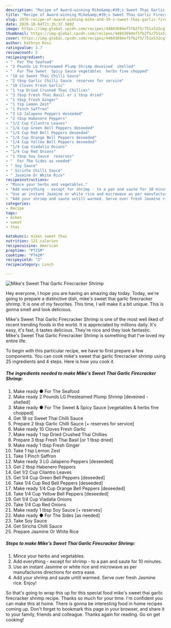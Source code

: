 ```yaml
---
description: "Recipe of Award-winning Mike&amp;#39;s Sweet Thai Garlic Firecracker Shrimp"
title: "Recipe of Award-winning Mike&amp;#39;s Sweet Thai Garlic Firecracker Shrimp"
slug: 2978-recipe-of-award-winning-mike-and-39-s-sweet-thai-garlic-firecracker-shrimp
date: 2020-10-04T21:35:37.580Z
image: https://img-global.cpcdn.com/recipes/44043694ef5fb2f5/751x532cq70/mikes-sweet-thai-garlic-firecracker-shrimp-recipe-main-photo.jpg
thumbnail: https://img-global.cpcdn.com/recipes/44043694ef5fb2f5/751x532cq70/mikes-sweet-thai-garlic-firecracker-shrimp-recipe-main-photo.jpg
cover: https://img-global.cpcdn.com/recipes/44043694ef5fb2f5/751x532cq70/mikes-sweet-thai-garlic-firecracker-shrimp-recipe-main-photo.jpg
author: Kathryn Ross
ratingvalue: 3.7
reviewcount: 5
recipeingredient:
- "  For The Seafood"
- "2 Pounds LG Presteamed Plump Shrimp deveined  shelled"
- "  For The Sweet  Spicy Sauce vegetables  herbs fine chopped"
- "18 oz Sweet Thai Chilli Sauce"
- "2 tbsp Garlic Chilli Sauce  reserves for service"
- "10 Cloves Fresh Garlic"
- "1 tsp Dried Crushed Thai Chillies"
- "3 tbsp Fresh Thai Basil or 1 tbsp dried"
- "1 tbsp Fresh Ginger"
- "1 tsp Lemon Zest"
- "1 Pinch Saffron"
- "3 LG Jalapeno Peppers deseeded"
- "2 tbsp Habenero Peppers"
- "1/2 Cup Cilantro Leaves"
- "1/4 Cup Green Bell Peppers deseeded"
- "1/4 Cup Red Bell Peppers deseeded"
- "1/4 Cup Orange Bell Peppers deseeded"
- "1/4 Cup Yellow Bell Peppers deseeded"
- "1/4 Cup Viadalia Onions"
- "1/4 Cup Red Onions"
- "1 tbsp Soy Sauce  reserves"
- "  For The Sides as needed"
- " Soy Sauce"
- " Siricha Chilli Sauce"
- " Jasmine Or White Rice"
recipeinstructions:
- "Mince your herbs and vegetables."
- "Add everything - except for shrimp - to a pan and saute for 10 minutes."
- "Use an instant Jasmine or white rice and microwave as per manufactures directions for extra ease."
- "Add your shrimp and saute untill warmed. Serve over fresh Jasmine rice. Enjoy!"
categories:
- Recipe
tags:
- mikes
- sweet
- thai

katakunci: mikes sweet thai 
nutrition: 121 calories
recipecuisine: American
preptime: "PT25M"
cooktime: "PT42M"
recipeyield: "2"
recipecategory: Lunch

---
```



![Mike&#39;s Sweet Thai Garlic Firecracker Shrimp](https://img-global.cpcdn.com/recipes/44043694ef5fb2f5/751x532cq70/mikes-sweet-thai-garlic-firecracker-shrimp-recipe-main-photo.jpg)

Hey everyone, I hope you are having an amazing day today. Today, we're going to prepare a distinctive dish, mike&#39;s sweet thai garlic firecracker shrimp. It is one of my favorites. This time, I will make it a bit unique. This is gonna smell and look delicious.

Mike&#39;s Sweet Thai Garlic Firecracker Shrimp is one of the most well liked of recent trending foods in the world. It is appreciated by millions daily. It's easy, it's fast, it tastes delicious. They're nice and they look fantastic. Mike&#39;s Sweet Thai Garlic Firecracker Shrimp is something that I've loved my entire life.




To begin with this particular recipe, we have to first prepare a few components. You can cook mike&#39;s sweet thai garlic firecracker shrimp using 25 ingredients and 4 steps. Here is how you cook it.

<!--inarticleads1-->

##### The ingredients needed to make Mike&#39;s Sweet Thai Garlic Firecracker Shrimp:

1. Make ready  ● For The Seafood
1. Make ready 2 Pounds LG Presteamed Plump Shrimp [deveined - shelled]
1. Make ready  ● For The Sweet &amp; Spicy Sauce [vegetables &amp; herbs fine chopped]
1. Get 18 oz Sweet Thai Chilli Sauce
1. Prepare 2 tbsp Garlic Chilli Sauce [+ reserves for service]
1. Make ready 10 Cloves Fresh Garlic
1. Make ready 1 tsp Dried Crushed Thai Chillies
1. Prepare 3 tbsp Fresh Thai Basil [or 1 tbsp dried]
1. Make ready 1 tbsp Fresh Ginger
1. Take 1 tsp Lemon Zest
1. Take 1 Pinch Saffron
1. Make ready 3 LG Jalapeno Peppers [deseeded]
1. Get 2 tbsp Habenero Peppers
1. Get 1/2 Cup Cilantro Leaves
1. Get 1/4 Cup Green Bell Peppers [deseeded]
1. Take 1/4 Cup Red Bell Peppers [deseeded]
1. Make ready 1/4 Cup Orange Bell Peppers [deseeded]
1. Take 1/4 Cup Yellow Bell Peppers [deseeded]
1. Get 1/4 Cup Viadalia Onions
1. Take 1/4 Cup Red Onions
1. Make ready 1 tbsp Soy Sauce [+ reserves]
1. Make ready  ● For The Sides [as needed]
1. Take  Soy Sauce
1. Get  Siricha Chilli Sauce
1. Prepare  Jasmine Or White Rice




<!--inarticleads2-->

##### Steps to make Mike&#39;s Sweet Thai Garlic Firecracker Shrimp:

1. Mince your herbs and vegetables.
1. Add everything - except for shrimp - to a pan and saute for 10 minutes.
1. Use an instant Jasmine or white rice and microwave as per manufactures directions for extra ease.
1. Add your shrimp and saute untill warmed. Serve over fresh Jasmine rice. Enjoy!




So that's going to wrap this up for this special food mike&#39;s sweet thai garlic firecracker shrimp recipe. Thanks so much for your time. I'm confident you can make this at home. There is gonna be interesting food in home recipes coming up. Don't forget to bookmark this page in your browser, and share it to your family, friends and colleague. Thanks again for reading. Go on get cooking!
